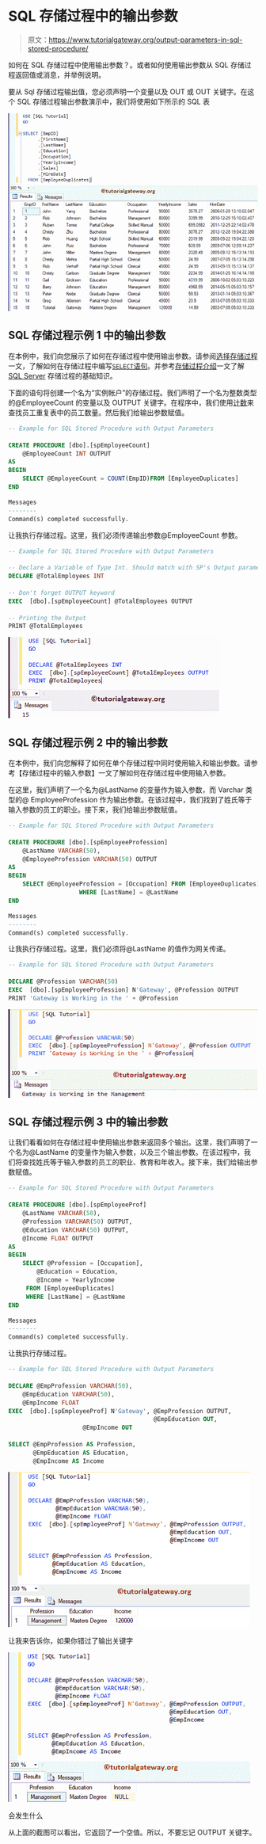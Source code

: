 # SQL 存储过程中的输出参数

> 原文：<https://www.tutorialgateway.org/output-parameters-in-sql-stored-procedure/>

如何在 SQL 存储过程中使用输出参数？。或者如何使用输出参数从 SQL 存储过程返回值或消息，并举例说明。

要从 Sql 存储过程输出值，您必须声明一个变量以及 OUT 或 OUT 关键字。在这个 SQL 存储过程输出参数演示中，我们将使用如下所示的 SQL 表

![Output Parameters in SQL Stored Procedure 1](img/50358931d85cd590c2f6db4ad4c3d179.png)

## SQL 存储过程示例 1 中的输出参数

在本例中，我们向您展示了如何在存储过程中使用输出参数。请参阅[选择存储过程](https://www.tutorialgateway.org/select-stored-procedure-in-sql-server/)一文，了解如何在存储过程中编写[`SELECT`语句](https://www.tutorialgateway.org/sql-select-statement/)。并参考[存储过程介绍](https://www.tutorialgateway.org/stored-procedures-in-sql/)一文了解 [SQL Server](https://www.tutorialgateway.org/sql/) 存储过程的基础知识。

下面的语句将创建一个名为“实例帐户”的存储过程。我们声明了一个名为整数类型的@EmployeeCount 的变量以及 OUTPUT 关键字。在程序中，我们使用[计数](https://www.tutorialgateway.org/sql-count-function/)来查找员工重复表中的员工数量。然后我们给输出参数赋值。

```sql
-- Example for SQL Stored Procedure with Output Parameters

CREATE PROCEDURE [dbo].[spEmployeeCount]
	@EmployeeCount INT OUTPUT
AS
BEGIN
	SELECT @EmployeeCount = COUNT(EmpID)FROM [EmployeeDuplicates]
END
```

```sql
Messages
--------
Command(s) completed successfully.
```

让我执行存储过程。这里，我们必须传递输出参数@EmployeeCount 参数。

```sql
-- Example for SQL Stored Procedure with Output Parameters

-- Declare a Variable of Type Int. Should match with SP's Output parameter
DECLARE	@TotalEmployees INT 

-- Don't forget OUTPUT keyword
EXEC  [dbo].[spEmployeeCount] @TotalEmployees OUTPUT

-- Printing the Output
PRINT @TotalEmployees
```

![Output Parameters in SQL Stored Procedure 3](img/d5561f0a018e95b3511022a46af0024c.png)

## SQL 存储过程示例 2 中的输出参数

在本例中，我们向您解释了如何在单个存储过程中同时使用输入和输出参数。请参考【存储过程中的输入参数】一文了解如何在存储过程中使用输入参数。

在这里，我们声明了一个名为@LastName 的变量作为输入参数，而 Varchar 类型的@ EmployeeProfession 作为输出参数。在该过程中，我们找到了姓氏等于输入参数的员工的职业。接下来，我们给输出参数赋值。

```sql
-- Example for SQL Stored Procedure with Output Parameters

CREATE PROCEDURE [dbo].[spEmployeeProfession]
	@LastName VARCHAR(50),
	@EmployeeProfession VARCHAR(50) OUTPUT
AS
BEGIN
	SELECT @EmployeeProfession = [Occupation] FROM [EmployeeDuplicates] 
					WHERE [LastName] = @LastName
END
```

```sql
Messages
--------
Command(s) completed successfully.
```

让我执行存储过程。这里，我们必须将@LastName 的值作为网关传递。

```sql
-- Example for SQL Stored Procedure with Output Parameters

DECLARE	@Profession VARCHAR(50) 
EXEC  [dbo].[spEmployeeProfession] N'Gateway', @Profession OUTPUT
PRINT 'Gateway is Working in the ' + @Profession
```

![Output Parameters in SQL Stored Procedure 5](img/20d8cfe1b931cfa89b5963cf7d8437a1.png)

## SQL 存储过程示例 3 中的输出参数

让我们看看如何在存储过程中使用输出参数来返回多个输出。这里，我们声明了一个名为@LastName 的变量作为输入参数，以及三个输出参数。在该过程中，我们将查找姓氏等于输入参数的员工的职业、教育和年收入。接下来，我们给输出参数赋值。

```sql
-- Example for SQL Stored Procedure with Output Parameters

CREATE PROCEDURE [dbo].[spEmployeeProf]
	@LastName VARCHAR(50),
	@Profession VARCHAR(50) OUTPUT,
	@Education VARCHAR(50) OUTPUT,
	@Income FLOAT OUTPUT
AS
BEGIN
	SELECT @Profession = [Occupation],
		@Education = Education,
		@Income = YearlyIncome
	 FROM [EmployeeDuplicates] 
	 WHERE [LastName] = @LastName
END
```

```sql
Messages
--------
Command(s) completed successfully.
```

让我执行存储过程。

```sql
-- Example for SQL Stored Procedure with Output Parameters

DECLARE	@EmpProfession VARCHAR(50), 
	@EmpEducation VARCHAR(50),
	@EmpIncome FLOAT
EXEC  [dbo].[spEmployeeProf] N'Gateway', @EmpProfession OUTPUT, 
                                         @EmpEducation OUT,
					 @EmpIncome OUT

SELECT @EmpProfession AS Profession,
       @EmpEducation AS Education, 
       @EmpIncome AS Income
```

![Output Parameters in SQL Stored Procedure 7](img/c255f2181806025229f8d03331001f2f.png)

让我来告诉你，如果你错过了输出关键字

![Output Parameters in SQL Stored Procedure 8](img/b9931da7f3c9611680e8a2c5fac4b53f.png)

会发生什么

从上面的截图可以看出，它返回了一个空值。所以，不要忘记 OUTPUT 关键字。